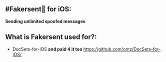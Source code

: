 #Fakersent👑 for iOS:
------------------------------------------------
__Sending unlimited spoofed messages__

## What is Fakersent used for?:

*   DocSets-for-iOS __and paid 4 it too__ 
https://github.com/omz/DocSets-for-iOS/

